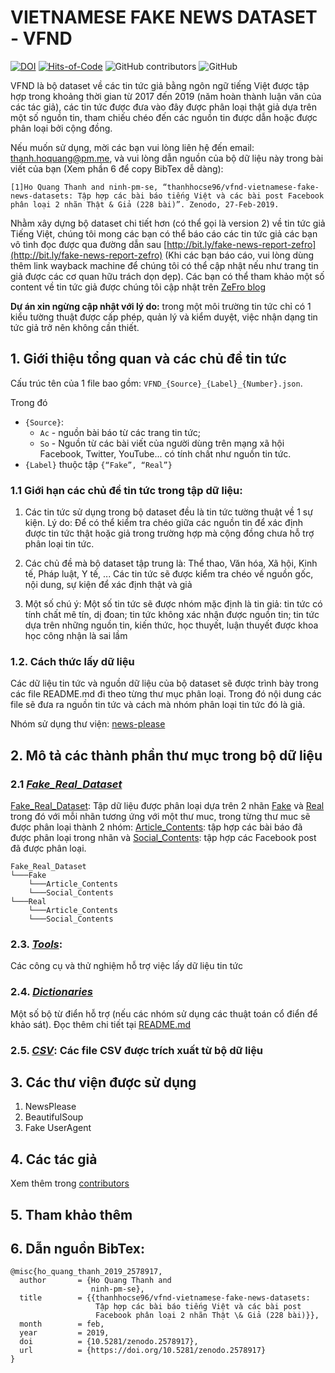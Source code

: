 # VIETNAMESE FAKE NEWS DATASET - VFND

[![DOI](https://zenodo.org/badge/134866350.svg)](https://zenodo.org/badge/latestdoi/134866350) [![Hits-of-Code](https://hitsofcode.com/github/thanhhocse96/vfnd-vietnamese-fake-news-datasets)](https://hitsofcode.com/view/github/thanhhocse96/vfnd-vietnamese-fake-news-datasets) ![GitHub contributors](https://img.shields.io/github/contributors/thanhhocse96/vfnd-vietnamese-fake-news-datasets.svg) ![GitHub](https://img.shields.io/github/license/thanhhocse96/vfnd-vietnamese-fake-news-datasets.svg)

VFND là bộ dataset về các tin tức giả bằng ngôn ngữ tiếng Việt được tập hợp trong khoảng thời gian từ 2017 đến 2019 (năm hoàn thành luận văn của các tác giả), các tin tức được đưa vào đây được phân loại thật giả dựa trên một số nguồn tin, tham chiếu chéo đến các nguồn tin được dẫn hoặc được phân loại bởi cộng đồng.

Nếu muốn sử dụng, mời các bạn vui lòng liên hệ đến email: [thanh.hoquang@pm.me](mailto:thanh.hoquang@pm.me), và vui lòng dẫn nguồn của bộ dữ liệu này trong bài viết của bạn \(Xem phần 6 để copy BibTex dễ dàng\):

`[1]Ho Quang Thanh and ninh-pm-se, “thanhhocse96/vfnd-vietnamese-fake-news-datasets: Tập hợp các bài báo tiếng Việt và các bài post Facebook phân loại 2 nhãn Thật & Giả (228 bài)”. Zenodo, 27-Feb-2019.`

Nhằm xây dựng bộ dataset chi tiết hơn (có thể gọi là version 2) về tin tức giả Tiếng Việt, chúng tôi mong các bạn có thể báo cáo các tin tức giả các bạn vô tình đọc được qua đường dẫn sau [http://bit.ly/fake-news-report-zefro](http://bit.ly/fake-news-report-zefro) (Khi các bạn báo cáo, vui lòng dùng thêm link wayback machine để chúng tôi có thể cập nhật nếu như trang tin giả được các cơ quan hữu trách dọn dẹp). Các bạn có thể tham khảo một số content về tin tức giả được chúng tôi cập nhật trên [ZeFro blog](https://zefro.wordpress.com/portfolio/fake-news-detection-nhan-dang-tin-tuc-gia/)

**Dự án xin ngừng cập nhật với lý do:** trong một môi trường tin tức chỉ có 1 kiểu tường thuật được cấp phép, quản lý và kiểm duyệt, việc nhận dạng tin tức giả trở nên không cần thiết. 

## 1. Giới thiệu tổng quan và các chủ đề tin tức

Cấu trúc tên của 1 file bao gồm: `VFND_{Source}_{Label}_{Number}.json`.

Trong đó

- `{Source}`:
  - `Ac` - nguồn bài báo từ các trang tin tức;
  - `So` - Nguồn từ các bài viết của người dùng trên mạng xã hội Facebook, Twitter, YouTube... có tính chất như nguồn tin tức.
- `{Label}` thuộc tập `{“Fake”, “Real”}`

### 1.1 Giới hạn các chủ đề tin tức trong tập dữ liệu:

1. Các tin tức sử dụng trong bộ dataset đều là tin tức tường thuật về 1 sự kiện. Lý do: Để có thể kiểm tra chéo giữa các nguồn tin để xác định được tin tức thật hoặc giả trong trường hợp mà cộng đồng chưa hỗ trợ phân loại tin tức.

2. Các chủ đề mà bộ dataset tập trung là: Thể thao, Văn hóa, Xã hội, Kinh tế, Pháp luật, Y tế, ... Các tin tức sẽ được kiểm tra chéo về nguồn gốc, nội dung, sự kiện để xác định thật và giả

3. Một số chú ý: Một số tin tức sẽ được nhóm mặc định là tin giả: tin tức có tính chất mê tín, dị đoan; tin tức không xác nhận được nguồn tin; tin tức dựa trên những nguồn tin, kiến thức, học thuyết, luận thuyết được khoa học công nhận là sai lầm

### 1.2. Cách thức lấy dữ liệu

Các dữ liệu tin tức và nguồn dữ liệu của bộ dataset sẽ được trình bày trong các file README.md đi theo từng thư mục phân loại. Trong đó nội dung các file sẽ đưa ra nguồn tin tức và cách mà nhóm phân loại tin tức đó là giả.

Nhóm sử dụng thư viện: [news-please](https://github.com/fhamborg/news-please)

## 2. Mô tả các thành phần thư mục trong bộ dữ liệu

### 2.1 [_Fake\_Real\_Dataset_](Fake_Real_Dataset)

[Fake_Real_Dataset](Fake_Real_Dataset): Tập dữ liệu được phân loại dựa trên 2 nhãn [Fake](Fake_Real_Dataset/Fake/) và [Real](Fake_Real_Dataset/Real) trong đó với mỗi nhãn tương ứng với một thư muc, trong từng thư muc sẽ được phân loại thành 2 nhóm: [Article_Contents](Fake_Real_Dataset/Article_Contents): tập hợp các bài báo đã được phân loại trong nhãn  và [Social_Contents](Facebook): tập hợp các Facebook post đã được phân loại.

```
Fake_Real_Dataset
└───Fake
    └───Article_Contents
    └───Social_Contents
└───Real
    └───Article_Contents
    └───Social_Contents
```

### 2.3. [_Tools_](Tools): 
Các công cụ và thử nghiệm hỗ trợ việc lấy dữ liệu tin tức

### 2.4. [_Dictionaries_](Dictionaries)

Một số bộ từ điển hỗ trợ (nếu các nhóm sử dụng các thuật toán cổ điển để khảo sát). Đọc thêm chi tiết tại [README.md](Dictionaries/README.md)

### 2.5. [_CSV_](CSV): Các file CSV được trích xuất từ bộ dữ liệu

## 3. Các thư viện được sử dụng

1. NewsPlease
2. BeautifulSoup
3. Fake UserAgent

## 4. Các tác giả

Xem thêm trong [contributors](https://github.com/thanhhocse96/vfnd-vietnamese-fake-news-datasets/graphs/contributors)

## 5. Tham khảo thêm

## 6. Dẫn nguồn BibTex:

```TeX
@misc{ho_quang_thanh_2019_2578917,
  author       = {Ho Quang Thanh and
                  ninh-pm-se},
  title        = {{thanhhocse96/vfnd-vietnamese-fake-news-datasets:
                   Tập hợp các bài báo tiếng Việt và các bài post
                   Facebook phân loại 2 nhãn Thật \& Giả (228 bài)}},
  month        = feb,
  year         = 2019,
  doi          = {10.5281/zenodo.2578917},
  url          = {https://doi.org/10.5281/zenodo.2578917}
}
```
